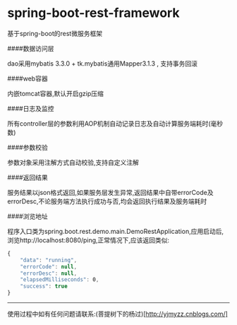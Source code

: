 # spring-boot-rest-framework  
基于spring-boot的rest微服务框架

####数据访问层

dao采用mybatis 3.3.0 + tk.mybatis通用Mapper3.1.3 , 支持事务回滚

####web容器

内嵌tomcat容器,默认开启gzip压缩

####日志及监控

所有controller层的参数利用AOP机制自动记录日志及自动计算服务端耗时(毫秒数)

####参数校验

参数对象采用注解方式自动校验,支持自定义注解

####返回结果

服务结果以json格式返回,如果服务层发生异常,返回结果中自带errorCode及errorDesc,不论服务端方法执行成功与否,均会返回执行结果及服务端耗时

####浏览地址

程序入口类为spring.boot.rest.demo.main.DemoRestApplication,应用启动后,浏览http://localhost:8080/ping,正常情况下,应该返回类似:
```javascript
{
    "data": "running",
    "errorCode": null,
    "errorDesc": null,
    "elapsedMilliseconds": ​0,
    "success": true
}
```
---  

使用过程中如有任何问题请联系:(菩提树下的杨过)[http://yjmyzz.cnblogs.com/]

